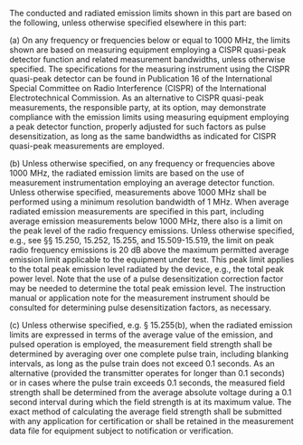 The conducted and radiated emission limits shown in this part are based on the following, unless otherwise specified elsewhere in this part:

(a) On any frequency or frequencies below or equal to 1000 MHz, the limits shown are based on measuring equipment employing a CISPR quasi-peak detector function and related measurement bandwidths, unless otherwise specified. The specifications for the measuring instrument using the CISPR quasi-peak detector can be found in Publication 16 of the International Special Committee on Radio Interference (CISPR) of the International Electrotechnical Commission. As an alternative to CISPR quasi-peak measurements, the responsible party, at its option, may demonstrate compliance with the emission limits using measuring equipment employing a peak detector function, properly adjusted for such factors as pulse desensitization, as long as the same bandwidths as indicated for CISPR quasi-peak measurements are employed.
                                    

(b) Unless otherwise specified, on any frequency or frequencies above 1000 MHz, the radiated emission limits are based on the use of measurement instrumentation employing an average detector function. Unless otherwise specified, measurements above 1000 MHz shall be performed using a minimum resolution bandwidth of 1 MHz. When average radiated emission measurements are specified in this part, including average emission measurements below 1000 MHz, there also is a limit on the peak level of the radio frequency emissions. Unless otherwise specified, e.g., see §§ 15.250, 15.252, 15.255, and 15.509-15.519, the limit on peak radio frequency emissions is 20 dB above the maximum permitted average emission limit applicable to the equipment under test. This peak limit applies to the total peak emission level radiated by the device, e.g., the total peak power level. Note that the use of a pulse desensitization correction factor may be needed to determine the total peak emission level. The instruction manual or application note for the measurement instrument should be consulted for determining pulse desensitization factors, as necessary.

(c) Unless otherwise specified, e.g. § 15.255(b), when the radiated emission limits are expressed in terms of the average value of the emission, and pulsed operation is employed, the measurement field strength shall be determined by averaging over one complete pulse train, including blanking intervals, as long as the pulse train does not exceed 0.1 seconds. As an alternative (provided the transmitter operates for longer than 0.1 seconds) or in cases where the pulse train exceeds 0.1 seconds, the measured field strength shall be determined from the average absolute voltage during a 0.1 second interval during which the field strength is at its maximum value. The exact method of calculating the average field strength shall be submitted with any application for certification or shall be retained in the measurement data file for equipment subject to notification or verification.

